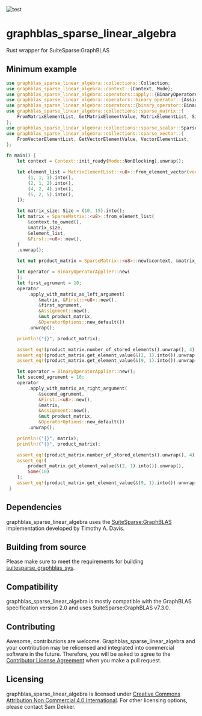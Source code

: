 ![test](https://github.com/code-sam/graphblas_sparse_linear_algebra/actions/workflows/test_main.yml/badge.svg?branch=main)
# graphblas_sparse_linear_algebra
Rust wrapper for SuiteSparse:GraphBLAS

## Minimum example
```rust
use graphblas_sparse_linear_algebra::collections::Collection;
use graphblas_sparse_linear_algebra::context::{Context, Mode};
use graphblas_sparse_linear_algebra::operators::apply::{BinaryOperatorApplier, ApplyBinaryOperator};
use graphblas_sparse_linear_algebra::operators::binary_operator::{Assignment, First};
use graphblas_sparse_linear_algebra::operators::{binary_operator::BinaryOperator, options::OperatorOptions};
use graphblas_sparse_linear_algebra::collections::sparse_matrix::{
    FromMatrixElementList, GetMatrixElementValue, MatrixElementList, Size, SparseMatrix
};
use graphblas_sparse_linear_algebra::collections::sparse_scalar::SparseScalar;
use graphblas_sparse_linear_algebra::collections::sparse_vector::{
    FromVectorElementList, GetVectorElementValue, VectorElementList,
};

fn main() {
    let context = Context::init_ready(Mode::NonBlocking).unwrap();

    let element_list = MatrixElementList::<u8>::from_element_vector(vec![
        (1, 1, 1).into(),
        (2, 1, 2).into(),
        (4, 2, 4).into(),
        (5, 2, 5).into(),
    ]);

    let matrix_size: Size = (10, 15).into();
    let matrix = SparseMatrix::<u8>::from_element_list(
        &context.to_owned(),
        &matrix_size,
        &element_list,
        &First::<u8>::new(),
    )
    .unwrap();

    let mut product_matrix = SparseMatrix::<u8>::new(&context, &matrix_size).unwrap();

    let operator = BinaryOperatorApplier::new(
    );
    let first_agrument = 10;
    operator
        .apply_with_matrix_as_left_argument(
            &matrix, &First::<u8>::new(), 
            &first_agrument, 
            &Assignment::new(), 
            &mut product_matrix, 
            &OperatorOptions::new_default())
        .unwrap();

    println!("{}", product_matrix);

    assert_eq!(product_matrix.number_of_stored_elements().unwrap(), 4);
    assert_eq!(product_matrix.get_element_value(&(2, 1).into()).unwrap(), Some(2));
    assert_eq!(product_matrix.get_element_value(&(9, 1).into()).unwrap(), None);

    let operator = BinaryOperatorApplier::new();
    let second_agrument = 10;
    operator
        .apply_with_matrix_as_right_argument(
            &second_agrument,
            &First::<u8>::new(), 
            &matrix, 
            &Assignment::new(),
            &mut product_matrix, 
            &OperatorOptions::new_default())
        .unwrap();

    println!("{}", matrix);
    println!("{}", product_matrix);

    assert_eq!(product_matrix.number_of_stored_elements().unwrap(), 4);
    assert_eq!(
        product_matrix.get_element_value(&(2, 1).into()).unwrap(),
        Some(10)
    );
    assert_eq!(product_matrix.get_element_value(&(9, 1).into()).unwrap(), None);
 }
 ```

## Dependencies
graphblas_sparse_linear_algebra uses the [SuiteSparse:GraphBLAS](https://github.com/DrTimothyAldenDavis/GraphBLAS) implementation developed by Timothy A. Davis.

## Building from source
Please make sure to meet the requirements for building [suitesparse_graphblas_sys](https://crates.io/crates/suitesparse_graphblas_sys).

## Compatibility
graphblas_sparse_linear_algebra is mostly compatible with the GraphBLAS specification version 2.0 and uses SuiteSparse:GraphBLAS v7.3.0.

## Contributing
Awesome, contributions are welcome. Graphblas_sparse_linear_algebra and your contribution may be relicensed and integrated into commercial software in the future. Therefore, you will be asked to agree to the [Contributor License Agreement](https://github.com/code-sam/graphblas_sparse_linear_algebra/blob/main/Contributor_License_Agreement.md) when you make a pull request.

## Licensing
graphblas_sparse_linear_algebra is licensed under [Creative Commons Attribution Non Commercial 4.0 International](https://creativecommons.org/licenses/by-nc/4.0/legalcode). For other licensing options, please contact Sam Dekker.
